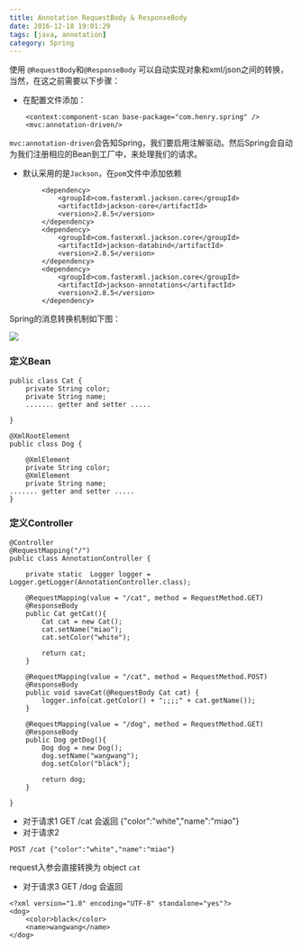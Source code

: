 ```yaml
---
title: Annotation RequestBody & ResponseBody
date: 2016-12-18 19:01:29
tags: [java, annotation]
category: Spring
---
```


使用 `@RequestBody`和`@ResponseBody` 可以自动实现对象和xml/json之间的转换，当然，在这之前需要以下步骤：
<!--more-->

* 在配置文件添加：
```
    <context:component-scan base-package="com.henry.spring" />
    <mvc:annotation-driven/>
```
`mvc:annotation-driven`会告知Spring，我们要启用注解驱动。然后Spring会自动为我们注册相应的Bean到工厂中，来处理我们的请求。

* 默认采用的是`Jackson`，在`pom`文件中添加依赖
```
        <dependency>
            <groupId>com.fasterxml.jackson.core</groupId>
            <artifactId>jackson-core</artifactId>
            <version>2.8.5</version>
        </dependency>
        <dependency>
            <groupId>com.fasterxml.jackson.core</groupId>
            <artifactId>jackson-databind</artifactId>
            <version>2.8.5</version>
        </dependency>
        <dependency>
            <groupId>com.fasterxml.jackson.core</groupId>
            <artifactId>jackson-annotations</artifactId>
            <version>2.8.5</version>
        </dependency>
```

Spring的消息转换机制如下图：

![](/img/httpmessageconverter.JPG)  


### 定义Bean
```
public class Cat {
    private String color;
    private String name;
    ....... getter and setter .....

}
```
```
@XmlRootElement
public class Dog {

    @XmlElement
    private String color;
    @XmlElement
    private String name;
....... getter and setter .....
}
```
  
### 定义Controller  

```
@Controller
@RequestMapping("/")
public class AnnotationController {

    private static  Logger logger = Logger.getLogger(AnnotationController.class);

    @RequestMapping(value = "/cat", method = RequestMethod.GET)
    @ResponseBody
    public Cat getCat(){
        Cat cat = new Cat();
        cat.setName("miao");
        cat.setColor("white");

        return cat;
    }

    @RequestMapping(value = "/cat", method = RequestMethod.POST)
    @ResponseBody
    public void saveCat(@RequestBody Cat cat) {
        logger.info(cat.getColor() + ";;;;" + cat.getName());
    }

    @RequestMapping(value = "/dog", method = RequestMethod.GET)
    @ResponseBody
    public Dog getDog(){
        Dog dog = new Dog();
        dog.setName("wangwang");
        dog.setColor("black");

        return dog;
    }

}
```

* 对于请求1 GET /cat 会返回 {"color":"white","name":"miao"}
* 对于请求2 
``` 
POST /cat {"color":"white","name":"miao"}  
```

request入参会直接转换为 object `cat`  
* 对于请求3 GET /dog 会返回 
```
<?xml version="1.0" encoding="UTF-8" standalone="yes"?>
<dog>
    <color>black</color>
    <name>wangwang</name>
</dog>
```


